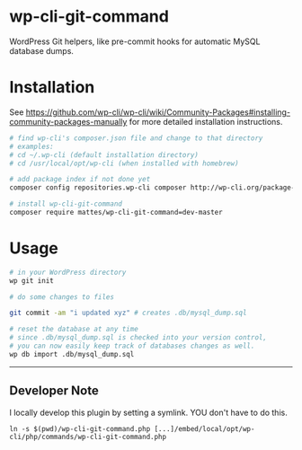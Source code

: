 wp-cli-git-command
==================

WordPress Git helpers, like pre-commit hooks for automatic MySQL database dumps.


Installation
============

See https://github.com/wp-cli/wp-cli/wiki/Community-Packages#installing-community-packages-manually
for more detailed installation instructions.

```bash
# find wp-cli's composer.json file and change to that directory
# examples:
# cd ~/.wp-cli (default installation directory)
# cd /usr/local/opt/wp-cli (when installed with homebrew)

# add package index if not done yet
composer config repositories.wp-cli composer http://wp-cli.org/package-index/

# install wp-cli-git-command
composer require mattes/wp-cli-git-command=dev-master
```


Usage
=====

```bash
# in your WordPress directory
wp git init

# do some changes to files

git commit -am "i updated xyz" # creates .db/mysql_dump.sql

# reset the database at any time
# since .db/mysql_dump.sql is checked into your version control, 
# you can now easily keep track of databases changes as well.
wp db import .db/mysql_dump.sql
```

--------------

## Developer Note
I locally develop this plugin by setting a symlink. YOU don't have to do this.

```
ln -s $(pwd)/wp-cli-git-command.php [...]/embed/local/opt/wp-cli/php/commands/wp-cli-git-command.php
```